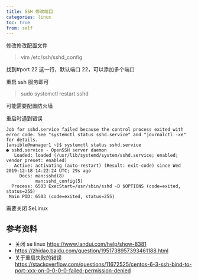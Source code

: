 ```yaml
---
title: SSH 修改端口
categories: linux
toc: true
from: self
---
```


修改修改配置文件

> vim /etc/ssh/sshd_config

找到#port 22 这一行，默认端口 22，可以添加多个端口

重启 ssh 服务即可

> sudo systemctl restart sshd

可能需要配置防火墙

重启时遇到错误  

```
Job for sshd.service failed because the control process exited with error code. See "systemctl status sshd.service" and "journalctl -xe" for details.
[ansible@manager1 ~]$ systemctl status sshd.service
● sshd.service - OpenSSH server daemon
   Loaded: loaded (/usr/lib/systemd/system/sshd.service; enabled; vendor preset: enabled)
   Active: activating (auto-restart) (Result: exit-code) since Wed 2019-12-18 14:22:24 UTC; 29s ago
     Docs: man:sshd(8)
           man:sshd_config(5)
  Process: 6503 ExecStart=/usr/sbin/sshd -D $OPTIONS (code=exited, status=255)
 Main PID: 6503 (code=exited, status=255)

```

需要关闭 SeLinux




## 参考资料

- 关闭 se linux https://www.landui.com/help/show-8381
- https://zhidao.baidu.com/question/1951738957393461188.html
- 关于重启失败的错误 https://stackoverflow.com/questions/11672525/centos-6-3-ssh-bind-to-port-xxx-on-0-0-0-0-failed-permission-denied